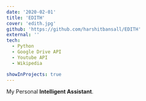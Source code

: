```yaml
---
date: '2020-02-01'
title: 'EDITH'
cover: 'edith.jpg'
github: 'https://github.com/harshitbansall/EDITH'
external: ''
tech:
  - Python
  - Google Drive API
  - Youtube API
  - Wikipedia

showInProjects: true
---
```


My Personal <b>Intelligent Assistant</b>.